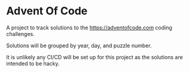 # Advent Of Code

A project to track solutions to the https://adventofcode.com coding challenges.

Solutions will be grouped by year, day, and puzzle number.

It is unlikely any CI/CD will be set up for this project as the solutions are intended to be hacky.
